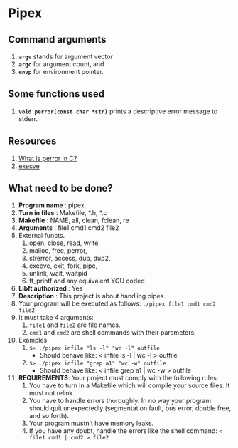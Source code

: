 # Pipex


## Command arguments
1. **```argv```** stands for argument vector
2. **```argc```** for argument count, and
3. **```envp```** for environment pointer.

## Some functions used
1. **```void perror(const char *str)```** prints a descriptive error message to stderr. 


## Resources
1. [What is perror in C?](https://www.educative.io/answers/what-is-perror-in-c)
2. [execve](https://man7.org/linux/man-pages/man2/execve.2.html)



## What need to be done?

1. **Program name** : pipex
2. **Turn in files** :  Makefile, *.h, *.c
3. **Makefile** : NAME, all, clean, fclean, re
4. **Arguments** : file1 cmd1 cmd2 file2
5. External functs.
   1. open, close, read, write,
   2. malloc, free, perror,
   3. strerror, access, dup, dup2,
   4. execve, exit, fork, pipe,
   5. unlink, wait, waitpid
   6. ft_printf and any equivalent YOU coded
6. **Libft authorized** :  Yes
7. **Description** :  This project is about handling pipes.
8. Your program will be executed as follows:
  ```./pipex file1 cmd1 cmd2 file2```
9. It must take 4 arguments:
   1. ```file1``` and ```file2``` are file names.
   2. ```cmd1``` and ```cmd2``` are shell commands with their parameters.
10. Examples
    1. ```$> ./pipex infile "ls -l" "wc -l" outfile```
       - Should behave like: < infile ls -l | wc -l > outfile
    2. ```$> ./pipex infile "grep a1" "wc -w" outfile```
       - Should behave like: < infile grep a1 | wc -w > outfile
11. **REQUIREMENTS**: Your project must comply with the following rules:
    1. You have to turn in a Makefile which will compile your source files. It must not
relink.
    2. You have to handle errors thoroughly. In no way your program should quit unexpectedly (segmentation fault, bus error, double free, and so forth).
    3. Your program mustn’t have memory leaks.
    4. If you have any doubt, handle the errors like the shell command:
      ```< file1 cmd1 | cmd2 > file2```
